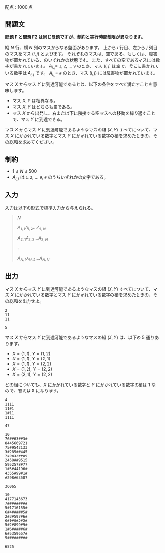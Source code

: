 配点 : $1000$ 点

## 問題文

**問題 F と問題 F2 は同じ問題ですが、制約と実行時間制限が異なります。**

縦 $N$ 行、横 $N$ 列のマスからなる盤面があります。
上から $i$ 行目、左から $j$ 列目のマスをマス $(i,j)$ とよびます。
それぞれのマスは、空である、もしくは、障害物が置かれている、のいずれかの状態です。
また、すべての空であるマスには数字が書かれています。
$A_{i,j}=$ `1`, `2`, ... `9` のとき、マス $(i,j)$ は空で、そこに書かれている数字は $A_{i,j}$ です。
$A_{i,j}=$ `#` のとき、マス $(i,j)$ には障害物が置かれています。

マス $X$ からマス $Y$ に到達可能であるとは、以下の条件をすべて満たすことを意味します。

- マス $X$, $Y$ は相異なる。
- マス $X$, $Y$ はどちらも空である。
- マス $X$ から出発し、右または下に隣接する空マスへの移動を繰り返すことで、マス $Y$ に到達できる。

マス $X$ からマス $Y$ に到達可能であるようなマスの組 $(X,Y)$ すべてについて、マス $X$ にかかれている数字とマス $Y$ にかかれている数字の積を求めたときの、その総和を求めてください。

## 制約

- $1 \leq N \leq 500$
- $A_{i,j}$ は `1`, `2`, ... `9`, `#` のうちいずれかの文字である。

## 入力

入力は以下の形式で標準入力から与えられる。

> $N$
> 
> $A_{1,1}A_{1,2}...A_{1,N}$
> 
> $A_{2,1}A_{2,2}...A_{2,N}$
> 
> $:$
> 
> $A_{N,1}A_{N,2}...A_{N,N}$

## 出力

マス $X$ からマス $Y$ に到達可能であるようなマスの組 $(X,Y)$ すべてについて、マス $X$ にかかれている数字とマス $Y$ にかかれている数字の積を求めたときの、その総和を出力せよ。

```input1
2
11
11
```

```output1
5
```

マス $X$ からマス $Y$ に到達可能であるようなマスの組 $(X,Y)$ は、以下の $5$ 通りあります。

- $X=(1,1)$, $Y=(1,2)$
- $X=(1,1)$, $Y=(2,1)$
- $X=(1,1)$, $Y=(2,2)$
- $X=(1,2)$, $Y=(2,2)$
- $X=(2,1)$, $Y=(2,2)$

どの組についても、$X$ にかかれている数字と $Y$ にかかれている数字の積は $1$ なので、答えは $5$ になります。

```input2
4
1111
11#1
1#11
1111
```

```output2
47
```

```input3
10
76##63##3#
8445669721
75#9542133
3#285##445
749632##89
2458##9515
5952578#77
1#3#44196#
4355#99#1#
#298#63587
```

```output3
36065
```

```input4
10
4177143673
7#########
5#1716155#
6#4#####5#
2#3#597#6#
6#9#8#3#5#
5#2#899#9#
1#6#####6#
6#5359657#
5#########
```

```output4
6525
```